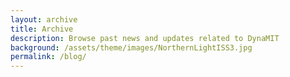 ```yaml
---
layout: archive
title: Archive
description: Browse past news and updates related to DynaMIT
background: /assets/theme/images/NorthernLightISS3.jpg
permalink: /blog/
---
```


<!-- Comment the text below using ctrl+' -->

<!-- To add new posts, simply add a file in the `_posts` directory that follows the convention `YYYY-MM-DD-name-of-post.md` (does not seem to work if the file is named something different) and includes the necessary front matter and text. 

All the posts should be shown on this page, but only the two most recent posts appear on the home page. -->


